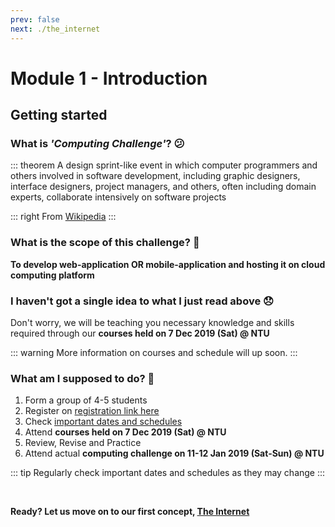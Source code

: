 ```yaml
---
prev: false
next: ./the_internet
---
```


# Module 1 - Introduction

## Getting started

### What is *'Computing Challenge'*? :confused:

::: theorem
A design sprint-like event in which computer programmers and others involved in software development, including graphic designers, interface designers, project managers, and others, often including domain experts, collaborate intensively on software projects

::: right
From [Wikipedia](https://en.wikipedia.org/wiki/Hackathon)
:::

### What is the scope of this challenge? :dart:

**To develop web-application OR mobile-application and hosting it on cloud computing platform**

### I haven't got a single idea to what I just read above :disappointed:

Don't worry, we will be teaching you necessary knowledge and skills required through our **courses held on  7 Dec 2019 (Sat) @ NTU**

::: warning
More information on courses and schedule will up soon.
:::

### What am I supposed to do? :thinking:

1. Form a group of 4-5 students
2. Register on [registration link here](./#)
3. Check [important dates and schedules](./#)
4. Attend **courses held on  7 Dec 2019 (Sat) @ NTU**
5. Review, Revise and Practice
6. Attend actual **computing challenge on 11-12 Jan 2019 (Sat-Sun) @ NTU**

::: tip
Regularly check important dates and schedules as they may change
:::

<br>

**Ready? Let us move on to our first concept, [The Internet](./the_internet.md)**